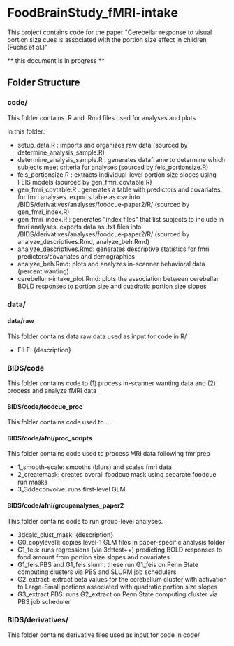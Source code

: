 # FoodBrainStudy_fMRI-intake

This project contains code for the paper "Cerebellar response to visual portion size cues is associated with the portion size effect in children (Fuchs et al.)"

\*\* this document is in progress \*\*

## Folder Structure

### code/

This folder contains .R and .Rmd files used for analyses and plots

In this folder:

-   setup_data.R : imports and organizes raw data (sourced by determine_analysis_sample.R)
-   determine_analysis_sample.R : generates dataframe to determine which subjects meet criteria for analyses (sourced by feis_portionsize.R)
-   feis_portionsize.R : extracts individual-level portion size slopes using FEIS models (sourced by gen_fmri_covtable.R)
-   gen_fmri_covtable.R : generates a table with predictors and covariates for fmri analyses. exports table as csv into /BIDS/derivatives/analyses/foodcue-paper2/R/ (sourced by gen_fmri_index.R)
-   gen_fmri_index.R : generates "index files" that list subjects to include in fmri analyses. exports data as .txt files into /BIDS/derivatives/analyses/foodcue-paper2/R/ (sourced by analyze_descriptives.Rmd, analyze_beh.Rmd)
-   analyze_descriptives.Rmd: generates descriptive statistics for fmri predictors/covariates and demographics
-   analyze_beh.Rmd: plots and analyzes in-scanner behavioral data (percent wanting)
-   cerebellum-intake_plot.Rmd: plots the association between cerebellar BOLD responses to portion size and quadratic portion size slopes

### data/

#### data/raw

This folder contains data raw data used as input for code in R/

-   FILE: {description}

### BIDS/code

This folder contains code to (1) process in-scanner wanting data and (2) process and analyze fMRI data

#### BIDS/code/foodcue_proc

This folder contains code used to ....

#### BIDS/code/afni/proc_scripts

This folder contains code used to process MRI data following fmriprep

-   1_smooth-scale: smooths (blurs) and scales fmri data
-   2_createmask: creates overall foodcue mask using separate foodcue run masks
-   3_3ddeconvolve: runs first-level GLM

#### BIDS/code/afni/groupanalyses_paper2

This folder contains code to run group-level analyses.

-   3dcalc_clust_mask: {description}
-   G0_copylevel1: copies level-1 GLM files in paper-specific analysis folder
-   G1_feis: runs regressions (via 3dttest++) predicting BOLD responses to food amount from portion size slopes and covariates
-   G1_feis.PBS and G1_feis.slurm: these run G1_feis on Penn State computing clusters via PBS and SLURM job schedulers 
-   G2_extract: extract beta values for the cerebellum cluster with activation to Large-Small portions associated with quadratic portion size slopes 
-   G3_extract.PBS: runs G2_extract on Penn State computing cluster via PBS job scheduler

### BIDS/derivatives/

This folder contains derivative files used as input for code in code/

